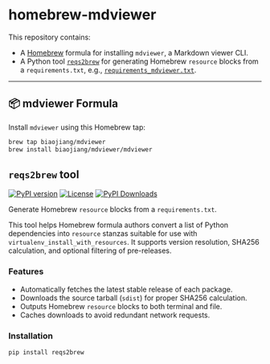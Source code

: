 # homebrew-mdviewer

This repository contains:

- A [Homebrew](https://brew.sh) formula for installing `mdviewer`, a Markdown viewer CLI.
- A Python tool [`reqs2brew`](./src/reqs2brew) for generating Homebrew `resource` blocks from a `requirements.txt`, e.g., [`requirements_mdviewer.txt`](requirements_mdviewer.txt).

---

## 📦 mdviewer Formula

Install `mdviewer` using this Homebrew tap:

```bash
brew tap biaojiang/mdviewer
brew install biaojiang/mdviewer/mdviewer
```

## `reqs2brew` tool

[![PyPI version](https://img.shields.io/pypi/v/reqs2brew)](https://pypi.org/project/reqs2brew/)
[![License](https://img.shields.io/pypi/l/reqs2brew)](https://github.com/yourname/homebrew-mdviewer/blob/main/LICENSE)
[![PyPI Downloads](https://img.shields.io/pypi/dm/reqs2brew)](https://pypi.org/project/reqs2brew/)

Generate Homebrew `resource` blocks from a `requirements.txt`.

This tool helps Homebrew formula authors convert a list of Python dependencies into `resource` stanzas suitable for use with `virtualenv_install_with_resources`. It supports version resolution, SHA256 calculation, and optional filtering of pre-releases.

### Features

- Automatically fetches the latest stable release of each package.
- Downloads the source tarball (`sdist`) for proper SHA256 calculation.
- Outputs Homebrew `resource` blocks to both terminal and file.
- Caches downloads to avoid redundant network requests.

### Installation

```bash
pip install reqs2brew
```

